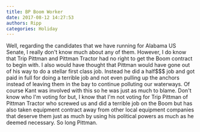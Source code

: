 ```yaml
---
title: BP Boom Worker
date: 2017-08-12 14:27:53
authors: Ripp
categories: Holiday
---
```


 Well, regarding the candidates that we have running for Alabama US Senate, I really don't know much about any of them. However, I do know that Trip Pittman and Pittman Tractor had no right to get the Boom contract to begin with. I also would have thought that Pittman would have gone out of his way to do a stellar first class job.  Instead he did a half$$$ job and got paid in full for doing a terrible job and not even pulling up the anchors instead of leaving them in the bay to continue polluting our waterways. Of course Kant was involved with this so he was just as much to blame. Don't know who I'm voting for but, I know that I'm not voting for Trip Pittman of Pittman Tractor who screwed us and did a terrible job on the Boom but has also taken equipment contract away from other local equipment companies that deserve them just as much by using his political powers as much as he deemed necessary. So long Pittman.